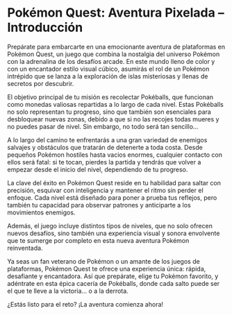 <h1>Pokémon Quest: Aventura Pixelada – Introducción</h1>


Prepárate para embarcarte en una emocionante aventura de plataformas en Pokémon Quest, un juego que combina la nostalgia del universo Pokémon con la adrenalina de los desafíos arcade. En este mundo lleno de color y con un encantador estilo visual cúbico, asumirás el rol de un Pokémon intrépido que se lanza a la exploración de islas misteriosas y llenas de secretos por descubrir.

El objetivo principal de tu misión es recolectar Pokéballs, que funcionan como monedas valiosas repartidas a lo largo de cada nivel. Estas Pokéballs no solo representan tu progreso, sino que también son esenciales para desbloquear nuevas zonas, debido a que si no las recojes todas mueres y no puedes pasar de nivel. Sin embargo, no todo será tan sencillo…

A lo largo del camino te enfrentarás a una gran variedad de enemigos salvajes y obstáculos que tratarán de detenerte a toda costa. Desde pequeños Pokémon hostiles hasta vacios enormes, cualquier contacto con ellos será fatal: si te tocan, pierdes la partida y tendrás que volver a empezar desde el inicio del nivel, dependiendo de tu progreso.

La clave del éxito en Pokémon Quest reside en tu habilidad para saltar con precisión, esquivar con inteligencia y mantener el ritmo sin perder el enfoque. Cada nivel está diseñado para poner a prueba tus reflejos, pero también tu capacidad para observar patrones y anticiparte a los movimientos enemigos.

Además, el juego incluye distintos tipos de niveles, que no solo ofrecen nuevos desafíos, sino también una experiencia visual y sonora envolvente que te sumerge por completo en esta nueva aventura Pokémon reinventada.

Ya seas un fan veterano de Pokémon o un amante de los juegos de plataformas, Pokémon Quest te ofrece una experiencia única: rápida, desafiante y encantadora. Así que prepárate, elige tu Pokémon favorito, y adéntrate en esta épica cacería de Pokéballs, donde cada salto puede ser el que te lleve a la victoria… o a la derrota.

¿Estás listo para el reto? ¡La aventura comienza ahora!
